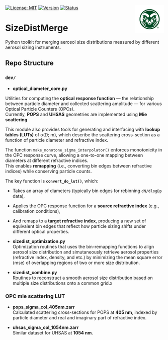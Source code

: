 <!-- Top banner + right-aligned CSU logo (same pattern as your TAMU example) -->
<a href="https://www.atmos.colostate.edu/" target="_blank"> <img src="assets/CSU-Rams-Head-Symbol-357.jpg" align="right" height="90" alt="Colorado State University Atmospheric Science"> </a>

[![License: MIT](https://img.shields.io/badge/License-MIT-yellow.svg)](https://opensource.org/licenses/MIT)
[![Version](https://img.shields.io/badge/python-3.13-blue.svg)](https://www.python.org/downloads/release/python-3137/)
[![Status](https://img.shields.io/badge/status-in%20development-orange.svg)]()

# SizeDistMerge
Python toolkit for merging aerosol size distributions measured by different aerosol sizing instruments.

## Repo Structure

### `dev/`

- **optical_diameter_core.py**

Utilities for computing the **optical response function** — the relationship between particle diameter and collected scattering amplitude — for various Optical Particle Counters (OPCs).  
Currently, **POPS** and **UHSAS** geometries are implemented using **Mie scattering**.

This module also provides tools for generating and interfacing with **lookup tables (LUTs)** of σ(D; m), which describe the scattering cross-section as a function of particle diameter and refractive index.  

The function `make_monotone_sigma_interpolator()` enforces monotonicity in the OPC response curve, allowing a one-to-one mapping between diameters at different refractive indices.  
This enables **remapping** (i.e., converting bin edges between refractive indices) while conserving particle counts.

The key function is **`convert_do_lut()`**, which:
- Takes an array of diameters (typically bin edges for rebinning `dN/dlogDp` data),
- Applies the OPC response function for a **source refractive index** (e.g., calibration conditions),
- And remaps to a **target refractive index**, producing a new set of equivalent bin edges that reflect how particle sizing shifts under different optical properties.

- **sizedist_optimization.py**  
Optimization routines that uses the bin-remapping functions to align aerosol size distribution and simutaneously retrieve aerosol properties (refractive index, density, and etc.) by minimizing the mean square error (mse) of overlapping regions of two or more size distribution.

- **sizedist_combine.py**  
Routines to reconstruct a smooth aerosol size distribution based on multiple size distributions onto a common grid.x

### OPC mie scattering LUT

- **pops_sigma_col_405nm.zarr**  
Calculated scattering cross-sections for POPS at **405 nm**, indexed by particle diameter and real and imaginary part of refractive index.

- **uhsas_sigma_col_1054nm.zarr**  
Similar dataset for UHSAS at **1054 nm**.

